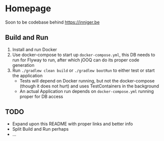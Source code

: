 # Homepage
Soon to be codebase behind https://inniger.be

## Build and Run
1. Install and run Docker
2. Use docker-compose to start up `docker-compose.yml`, this DB needs to run for Flyway to run, after which jOOQ can do its proper code generation
3. Run `./gradlew clean build` or `./gradlew bootRun` to either test or start the application
    * Tests will depend on Docker running, but not the docker-compose (though it does not hurt) and uses TestContainers in the background
    * An actual Application run depends on `docker-compose.yml` running proper for DB access

## TODO
* Expand upon this README with proper links and better info
* Split Build and Run perhaps
* ...

